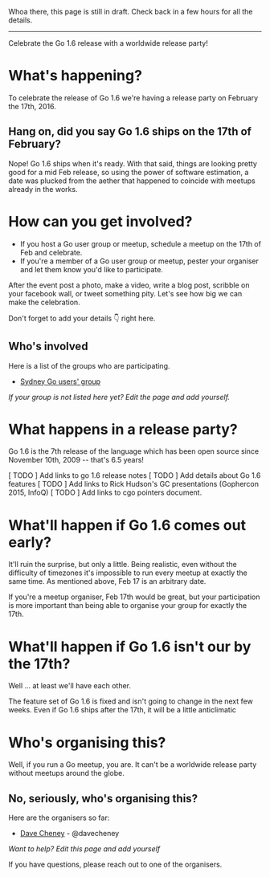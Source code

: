 Whoa there, this page is still in draft. Check back in a few hours for all the details.
***
Celebrate the Go 1.6 release with a worldwide release party!

# What's happening?

To celebrate the release of Go 1.6 we're having a release party on February the 17th, 2016. 

## Hang on, did you say Go 1.6 ships on the 17th of February?

Nope! Go 1.6 ships when it's ready. With that said, things are looking pretty good for a mid Feb release, so using the power of software estimation, a date was plucked from the aether that happened to coincide with meetups already in the works.

# How can you get involved?

- If you host a Go user group or meetup, schedule a meetup on the 17th of Feb and celebrate. 
- If you're a member of a Go user group or meetup, pester your organiser and let them know you'd like to participate.

After the event post a photo, make a video, write a blog post, scribble on your facebook wall, or tweet something pity. Let's see how big we can make the celebration.

Don't forget to add your details :point_down: right here.

## Who's involved

Here is a list of the groups who are participating.
- [Sydney Go users' group](http://www.meetup.com/golang-syd/events/228276309/)

_If your group is not listed here yet? Edit the page and add yourself._

# What happens in a release party?

Go 1.6 is the 7th release of the language which has been open source since November 10th, 2009 -- that's 6.5 years! 

[ TODO ] Add links to go 1.6 release notes
[ TODO ] Add details about Go 1.6 features
[ TODO ] Add links to Rick Hudson's GC presentations (Gophercon 2015, InfoQ)
[ TODO ] Add links to cgo pointers document.

# What'll happen if Go 1.6 comes out early?

It'll ruin the surprise, but only a little. Being realistic, even without the difficulty of timezones it's impossible to run every meetup at exactly the same time. As mentioned above, Feb 17 is an arbitrary date.

If you're a meetup organiser, Feb 17th would be great, but your participation is more important than being able to organise your group for exactly the 17th.

# What'll happen if Go 1.6 isn't our by the 17th?

Well ... at least we'll have each other. 

The feature set of Go 1.6 is fixed and isn't going to change in the next few weeks. Even if Go 1.6 ships after the 17th, it will be a little anticlimatic

# Who's organising this?

Well, if you run a Go meetup, you are. It can't be a worldwide release party without meetups around the globe.

## No, seriously, who's organising this?

Here are the organisers so far:
- [Dave Cheney](mailto://dave@cheney.net) - @davecheney

_Want to help? Edit this page and add yourself_

If you have questions, please reach out to one of the organisers.